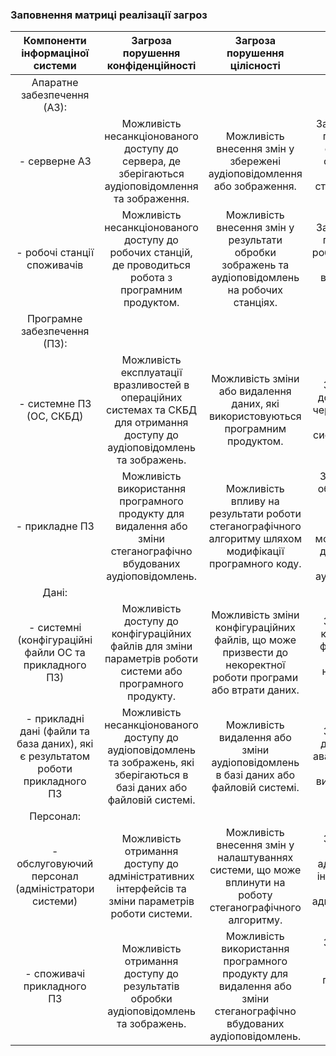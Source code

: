 ### Заповнення матриці реалізації загроз
| Компоненти інформаціної системи | Загроза порушення конфіденційності | Загроза порушення цілісності | Загроза порушення доступності |
|:-----------:|:---------:|:-----------:|:---------:|
| Апаратне забезпечення (АЗ):        |                                    |                             |                               |
| - серверне АЗ                       | Можливість несанкціонованого доступу до сервера, де зберігаються аудіоповідомлення та зображення. | Можливість внесення змін у збережені аудіоповідомлення або зображення. | Загроза зниження продуктивності сервера через обчислювальні операції стеганографічного алгоритму. |
| - робочі станції споживачів         | Можливість несанкціонованого доступу до робочих станцій, де проводиться робота з програмним продуктом. | Можливість внесення змін у результати обробки зображень та аудіоповідомлень на робочих станціях. | Загроза зниження продуктивності робочих станцій під час обробки великого обсягу даних. |
| Програмне забезпечення (ПЗ):        |                                    |                             |                               |
| - системне ПЗ (ОС, СКБД)           | Можливість експлуатації вразливостей в операційних системах та СКБД для отримання доступу до аудіоповідомлень та зображень. | Можливість зміни або видалення даних, які використовуються програмним продуктом. | Загроза втрати доступу до даних через несправність операційної системи або СКБД. |
| - прикладне ПЗ                      | Можливість використання програмного продукту для видалення або зміни стеганографічно вбудованих аудіоповідомлень. | Можливість впливу на результати роботи стеганографічного алгоритму шляхом модифікації програмного коду. | Загроза невірної обробки даних та можливість програмних помилок, які можуть призвести до некоректного вбудовування аудіоповідомлень. |
| Дані:                               |                                    |                             |                               |
| - системні (конфігураційні файли ОС та прикладного ПЗ) | Можливість доступу до конфігураційних файлів для зміни параметрів роботи системи або програмного продукту. | Можливість зміни конфігураційних файлів, що може призвести до некоректної роботи програми або втрати даних. | Загроза втрати конфігураційних файлів, що може призвести до невірної роботи програми. |
| - прикладні дані (файли та база даних), які є результатом роботи прикладного ПЗ | Можливість несанкціонованого доступу до аудіоповідомлень та зображень, які зберігаються в базі даних або файловій системі. | Можливість видалення або зміни аудіоповідомлень в базі даних або файловій системі. | Загроза втрати даних у випадку аварійного відмови системи або видалення файлів. |
| Персонал:                           |                                    |                             |                               |
| - обслуговуючий персонал (адміністратори системи) | Можливість отримання доступу до адміністративних інтерфейсів та зміни параметрів роботи системи. | Можливість внесення змін у налаштуваннях системи, що може вплинути на роботу стеганографічного алгоритму. | Загроза втрати доступу до адміністративних інтерфейсів у разі втрати адміністраторських прав. |
| - споживачі прикладного ПЗ          | Можливість отримання доступу до результатів обробки аудіоповідомлень та зображень. | Можливість використання програмного продукту для видалення або зміни стеганографічно вбудованих аудіоповідомлень. | Загроза втрати доступу до програмного продукту через неправильну установку або помилки користувачів. |
